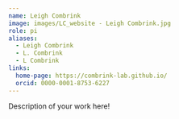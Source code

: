```yaml
---
name: Leigh Combrink
image: images/LC_website - Leigh Combrink.jpg
role: pi
aliases:
  - Leigh Combrink
  - L. Combrink
  - L Combrink
links:
  home-page: https://combrink-lab.github.io/
  orcid: 0000-0001-8753-6227
---
```


Description of your work here!
